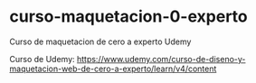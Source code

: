 # curso-maquetacion-0-experto
Curso de maquetacion de cero a experto Udemy

Curso de Udemy: https://www.udemy.com/curso-de-diseno-y-maquetacion-web-de-cero-a-experto/learn/v4/content
